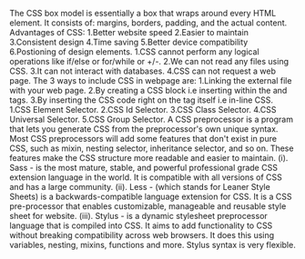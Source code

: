 The CSS box model is essentially a box that wraps around every HTML element. It consists of: margins, borders, padding, and the actual content. 
Advantages of CSS: 1.Better website speed 2.Easier to maintain 3.Consistent design 4.Time saving 5.Better device compatibility 6.Postioning of design elements.
1.CSS cannot perform any logical operations like if/else or for/while or +/-. 2.We can not read any files using CSS. 3.It can not interact with databases. 4.CSS can not request a web page.
The 3 ways to include CSS in webpage are: 1.Linking the external file with your web page. 2.By creating a CSS block i.e inserting within the <head> and </head> tags. 3.By inserting the CSS code right on the tag itself i.e in-line CSS.
1.CSS Element Selector. 2.CSS Id Selector. 3.CSS Class Selector. 4.CSS Universal Selector. 5.CSS Group Selector.
A CSS preprocessor is a program that lets you generate CSS from the preprocessor's own unique syntax. Most CSS preprocessors will add some features that don't exist in pure CSS, such as mixin, nesting selector, inheritance selector, and so on. These features make the CSS structure more readable and easier to maintain.                    (i). Sass - is the most mature, stable, and powerful professional grade CSS extension language in the world. It is compatible with all versions of CSS and has a large community.                                                      (ii). Less - (which stands for Leaner Style Sheets) is a backwards-compatible language extension for CSS. It is a CSS pre-processor that enables customizable, manageable and reusable style sheet for website.                        (iii). Stylus - is a dynamic stylesheet preprocessor language that is compiled into CSS. It aims to add functionality to CSS without breaking compatibility across web browsers. It does this using variables, nesting, mixins, functions and more. Stylus syntax is very flexible.
